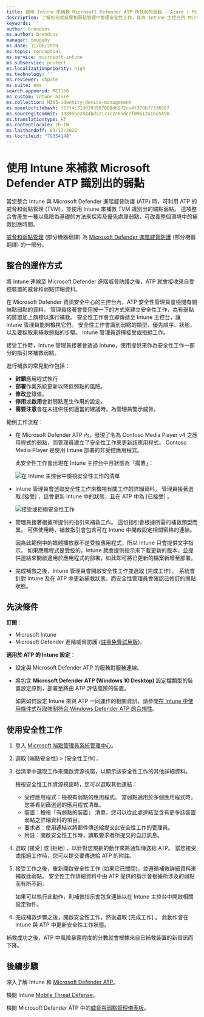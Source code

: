 ```yaml
---
title: 使用 Intune 來補救 Microsoft Defender ATP 所找到的弱點 - Azure | Microsoft Docs
description: 了解如何從威脅和弱點管理中管理安全性工作，其為 Intune 主控台內 Microsoft Defender 進階威脅防護 (ATP) 的一部分。
keywords: ''
author: brenduns
ms.author: brenduns
manager: dougeby
ms.date: 11/06/2019
ms.topic: conceptual
ms.service: microsoft-intune
ms.subservice: protect
ms.localizationpriority: high
ms.technology: ''
ms.reviewer: shpate
ms.suite: ems
search.appverid: MET150
ms.custom: intune-azure
ms.collection: M365-identity-device-management
ms.openlocfilehash: f57f4c31d0293997088db972cc4f370b77336567
ms.sourcegitcommit: 3d895be2844bda2177c2c85dc2f09612a1be5490
ms.translationtype: HT
ms.contentlocale: zh-TW
ms.lasthandoff: 03/13/2020
ms.locfileid: "79354148"
---
```

# <a name="use-intune-to-remediate-vulnerabilities-identified-by-microsoft-defender-atp"></a>使用 Intune 來補救 Microsoft Defender ATP 識別出的弱點

當您整合 Intune 與 Microsoft Defender 進階威脅防護 (ATP) 時，可利用 ATP 的威脅和弱點管理 (TVM)，並使用 Intune 來補救 TVM 識別出的端點弱點。 這項整合會產生一種以風險為基礎的方法來探索及優先處理弱點，可改善整個環境中的補救回應時間。

[威脅和弱點管理](https://docs.microsoft.com/windows/security/threat-protection/windows-defender-atp/next-gen-threat-and-vuln-mgt) \(部分機器翻譯\) 為 [Microsoft Defender 進階威脅防護](https://docs.microsoft.com/windows/security/threat-protection/windows-defender-atp/windows-defender-advanced-threat-protection) \(部分機器翻譯\) 的一部分。

## <a name="how-integration-works"></a>整合的運作方式

將 Intune 連線至 Microsoft Defender 進階威脅防護之後，ATP 就會接收來自受控裝置的威脅和弱點詳細資料。

在 Microsoft Defender 資訊安全中心的主控台內，ATP 安全性管理員會檢閱有關端點弱點的資料。 管理員接著會使用按一下的方式來建立安全性工作，為有弱點的裝置加上旗標以進行補救。 安全性工作會立即傳遞至 Intune 主控台，讓 Intune 管理員能夠檢視它們。 安全性工作會識別弱點的類型、優先順序、狀態，以及要採取來補救弱點的步驟。 Intune 管理員選擇接受或拒絕工作。

接受工作時，Intune 管理員接著會透過 Intune，使用提供來作為安全性工作一部分的指引來補救弱點。

進行補救的常見動作包括：

- **封鎖**應用程式執行
- **部署**作業系統更新以降低弱點的風險。
- **修改**登錄值。
- **停用**或**啟用**會對弱點產生作用的設定。
- **需要注意**會在未提供任何適當的建議時，為管理員警示威脅。

範例工作流程：

- 在 Microsoft Defender ATP 內，發現了名為 Contoso Media Player v4 之應用程式的弱點，而管理員建立了安全性工作來更新該應用程式。 Contoso Media Player 是使用 Intune 部署的非受控應用程式。

  此安全性工作會出現在 Intune 主控台中且狀態為「擱置」：

  ![在 Intune 主控台中檢視安全性工作的清單](./media/atp-manage-vulnerabilities/temp-security-tasks.png)

- Intune 管理員會選取安全性工作來檢視有關工作的詳細資料。  管理員接著選取 [接受]  ，這會更新 Intune 中的狀態，且在 ATP 中為 [已接受]  。

  ![接受或拒絕安全性工作](./media/atp-manage-vulnerabilities/temp-accept-task.png)

- 管理員接著根據所提供的指引來補救工作。 這份指引會根據所需的補救類型而異。 可供使用時，補救指引會包含可在 Intune 中開啟設定相關窗格的連結。

  因為此範例中的媒體播放器不是受控應用程式，所以 Intune 只會提供文字指示。 如果應用程式是受控的，Intune 就會提供指示來下載更新的版本，並提供連結來開啟適用於應用程式的部署，如此即可將已更新的檔案新增至部署。

- 完成補救之後，Intune 管理員會開啟安全性工作並選取 [完成工作]  。  系統會針對 Intune 及在 ATP 中更新補救狀態，而安全性管理員會確認已修訂的弱點狀態。

## <a name="prerequisites"></a>先決條件  

**訂閱**：

- Microsoft Intune  
- Microsoft Defender 進階威脅防護 ([註冊免費試用版](https://www.microsoft.com/WindowsForBusiness/windows-atp?ocid=docs-wdatp-main-abovefoldlink))。

**適用於 ATP 的 Intune 設定**：

- 設定與 Microsoft Defender ATP 的服務對服務連線。
- 將包含 **Microsoft Defender ATP (Windows 10 Desktop)** 設定檔類型的裝置設定原則，部署至將由 ATP 評估風險的裝置。

  如需如何設定 Intune 來與 ATP 一同運作的相關資訊，請參閱[在 Intune 中使用條件式存取強制符合 Windows Defender ATP 的合規性](advanced-threat-protection.md#enable-microsoft-defender-atp-in-intune)。

## <a name="work-with-security-tasks"></a>使用安全性工作

1. 登入 [Microsoft 端點管理員系統管理中心](https://go.microsoft.com/fwlink/?linkid=2109431)。

2. 選取 [端點安全性]   > [安全性工作]  。

3. 從清單中選取工作來開啟資源視窗，以顯示該安全性工作的其他詳細資料。

   檢視安全性工作資源視窗時，您可以選取其他連結：

   - 受控應用程式：檢視有弱點的應用程式。 當弱點適用於多個應用程式時，您將看到篩選過的應用程式清單。
   - 裝置：檢視「有弱點的裝置」  清單，您可以從此處連結至含有更多該裝置弱點之詳細資料的項目。
   - 要求者：使用連結以將郵件傳送給提交此安全性工作的管理員。
   - 附註：開啟安全性工作時，讀取要求者所提交的自訂訊息。

4. 選取 [接受]  或 [拒絕]  ，以針對您規劃的動作來將通知傳送給 ATP。 當您接受或拒絕工作時，您可以提交要傳送給 ATP 的附註。

5. 接受工作之後，重新開啟安全性工作 (如果它已關閉)，並遵循補救詳細資料來補救此弱點。 安全性工作詳細資料中由 ATP 提供的指示會根據所涉及的弱點而有所不同。

   如果可以執行此動作，則補救指示會包含連結以在 Intune 主控台中開啟相關設定物件。

6. 完成補救步驟之後，開啟安全性工作，然後選取 [完成工作]  。  此動作會在 Intune 與 ATP 中更新安全性工作狀態。

補救成功之後，ATP 中風險暴露程度的分數就會根據來自已補救裝置的新資訊而下降。

## <a name="next-steps"></a>後續步驟
深入了解 Intune 和 [Microsoft Defender ATP](advanced-threat-protection.md)。

檢閱 Intune [Mobile Threat Defense](mobile-threat-defense.md)。

檢閱 Microsoft Defender ATP 中的[威脅與弱點管理儀表板](https://docs.microsoft.com/windows/security/threat-protection/windows-defender-atp/tvm-dashboard-insights)。
